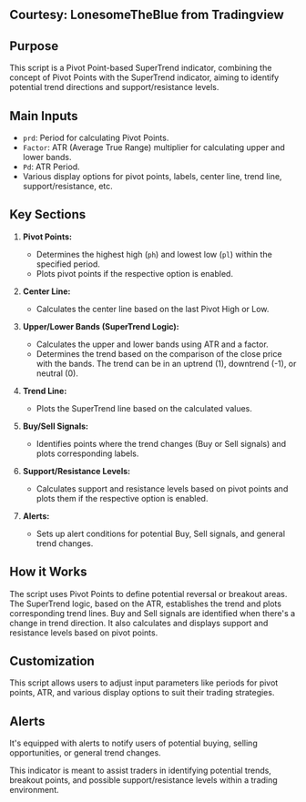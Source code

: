 ## Courtesy: LonesomeTheBlue from Tradingview

## Purpose
This script is a Pivot Point-based SuperTrend indicator, combining the concept of Pivot Points with the SuperTrend indicator, aiming to identify potential trend directions and support/resistance levels.

## Main Inputs
- `prd`: Period for calculating Pivot Points.
- `Factor`: ATR (Average True Range) multiplier for calculating upper and lower bands.
- `Pd`: ATR Period.
- Various display options for pivot points, labels, center line, trend line, support/resistance, etc.

## Key Sections

1. **Pivot Points:**
   - Determines the highest high (`ph`) and lowest low (`pl`) within the specified period.
   - Plots pivot points if the respective option is enabled.

2. **Center Line:**
   - Calculates the center line based on the last Pivot High or Low.

3. **Upper/Lower Bands (SuperTrend Logic):**
   - Calculates the upper and lower bands using ATR and a factor.
   - Determines the trend based on the comparison of the close price with the bands. The trend can be in an uptrend (1), downtrend (-1), or neutral (0).

4. **Trend Line:**
   - Plots the SuperTrend line based on the calculated values.

5. **Buy/Sell Signals:**
   - Identifies points where the trend changes (Buy or Sell signals) and plots corresponding labels.

6. **Support/Resistance Levels:**
   - Calculates support and resistance levels based on pivot points and plots them if the respective option is enabled.

7. **Alerts:**
   - Sets up alert conditions for potential Buy, Sell signals, and general trend changes.

## How it Works
The script uses Pivot Points to define potential reversal or breakout areas. The SuperTrend logic, based on the ATR, establishes the trend and plots corresponding trend lines. Buy and Sell signals are identified when there's a change in trend direction. It also calculates and displays support and resistance levels based on pivot points.

## Customization
This script allows users to adjust input parameters like periods for pivot points, ATR, and various display options to suit their trading strategies.

## Alerts
It's equipped with alerts to notify users of potential buying, selling opportunities, or general trend changes.

This indicator is meant to assist traders in identifying potential trends, breakout points, and possible support/resistance levels within a trading environment.

